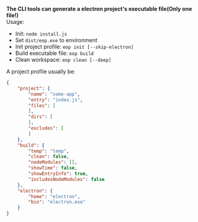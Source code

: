 **The CLI tools can generate a electron project's executable file(Only one file!)**  
Usage:
- Init: `node install.js`
- Set `dist/eop.exe` to environment
- Init project profile: `eop init [--skip-electron]`
- Build executable file: `eop build`
- Clean workspace: `eop clean [--deep]`

A project profile usually be:
```json
{
    "project": {
        "name": "some-app",
        "entry": "index.js",
        "files": [
        ],
        "dirs": [
        ],
        "excludes": [
        ]
    },
    "build": {
        "temp": "temp",
        "clean": false,
        "nodeModules": [],
        "showTime": false,
        "showEntryInfo": true,
        "includesNodeModules": false
    },
    "electron": {
        "home": "electron",
        "bin": "electron.exe"
    }
}
```
